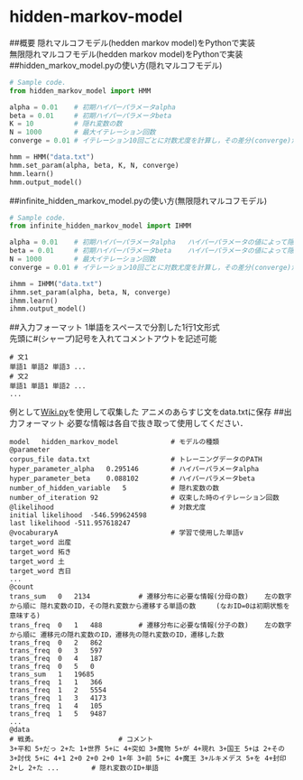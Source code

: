 # hidden-markov-model
##概要
隠れマルコフモデル(hedden markov model)をPythonで実装  
無限隠れマルコフモデル(hedden markov model)をPythonで実装
##hidden_markov_model.pyの使い方(隠れマルコフモデル)
```python
# Sample code.
from hidden_markov_model import HMM

alpha = 0.01    # 初期ハイパーパラメータalpha
beta = 0.01     # 初期ハイパーパラメータbeta
K = 10          # 隠れ変数の数
N = 1000        # 最大イテレーション回数
converge = 0.01 # イテレーション10回ごとに対数尤度を計算し，その差分(converge)が小さければ学習を終了する

hmm = HMM("data.txt")
hmm.set_param(alpha, beta, K, N, converge)
hmm.learn()
hmm.output_model()
```
##infinite_hidden_markov_model.pyの使い方(無限隠れマルコフモデル)
```python
# Sample code.
from infinite_hidden_markov_model import IHMM

alpha = 0.01    # 初期ハイパーパラメータalpha   ハイパーパラメータの値によって隠れ変数の数が変動する
beta = 0.01     # 初期ハイパーパラメータbeta    ハイパーパラメータの値によって隠れ変数の数が変動する
N = 1000        # 最大イテレーション回数
converge = 0.01 # イテレーション10回ごとに対数尤度を計算し，その差分(converge)が小さければ学習を終了する

ihmm = IHMM("data.txt")
ihmm.set_param(alpha, beta, N, converge)
ihmm.learn()
ihmm.output_model()
```
##入力フォーマット
1単語をスペースで分割した1行1文形式  
先頭に#(シャープ)記号を入れてコメントアウトを記述可能
```
# 文1
単語1 単語2 単語3 ...
# 文2
単語1 単語1 単語2 ...
...
```
例として[Wiki.py](https://github.com/KentoW/wiki)を使用して収集した アニメのあらすじ文をdata.txtに保存
##出力フォーマット
必要な情報は各自で抜き取って使用してください．
```
model	hidden_markov_model             # モデルの種類
@parameter
corpus_file	data.txt                    # トレーニングデータのPATH
hyper_parameter_alpha	0.295146        # ハイパーパラメータalpha
hyper_parameter_beta	0.088102        # ハイパーパラメータbeta
number_of_hidden_variable	5           # 隠れ変数の数
number_of_iteration	92                  # 収束した時のイテレーション回数
@likelihood                             # 対数尤度
initial likelihood	-546.599624598
last likelihood	-511.957618247
@vocaburaryA                            # 学習で使用した単語v
target_word	出産
target_word	拓き
target_word	土
target_word	吉日
...
@count
trans_sum	0	2134            # 遷移分布に必要な情報(分母の数)    左の数字から順に 隠れ変数のID，その隠れ変数から遷移する単語の数     (なおID=0は初期状態を意味する)
trans_freq	0	1	488         # 遷移分布に必要な情報(分子の数)    左の数字から順に 遷移元の隠れ変数のID，遷移先の隠れ変数のID，遷移した数
trans_freq	0	2	862
trans_freq	0	3	597
trans_freq	0	4	187
trans_freq	0	5	0
trans_sum	1	19685
trans_freq	1	1	366
trans_freq	1	2	5554
trans_freq	1	3	4173
trans_freq	1	4	105
trans_freq	1	5	9487
...
@data
# 戦勇。                    # コメント
3+平和 5+だっ 2+た 1+世界 5+に 4+突如 3+魔物 5+が 4+現れ 3+国王 5+は 2+その 3+討伐 5+に 4+1 2+0 2+0 2+0 1+年 3+前 5+に 4+魔王 3+ルキメデス 5+を 4+封印 2+し 2+た ...        # 隠れ変数のID+単語
```
